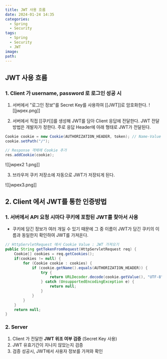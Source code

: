 ```yaml
---
title: JWT 사용 흐름
date: 2024-01-24 14:35
categories:
  - Spring
  - Security
tags:
  - Spring
  - Security
  - JWT
image: 
path:
---
```


## JWT 사용 흐름
### 1. Client 가 username, password 로 로그인 성공 시
1. 서버에서 "로그인 정보"를 Secret Key를 사용하여 [[JWT]]로 암호화한다.
![[jwpex.png]]

2. 서버에서 직접 [[쿠키]]를 생성해 JWT를 담아 Client 응답에 전달한다. JWT 전달 방법은 개발자가 정한다. 주로 응답 Header에 아래 형태로 JWT가 전달된다.

```java
Cookie cookie = new Cookie(AUTHORIZATION_HEADER, token); // Name-Value
cookie.setPath("/");

// Response 객체에 Cookie 추가
res.addCookie(cookie);
```

![[jwpex2 1.png]]

3. 브라우저 쿠키 저장소에 자동으로 JWT가 저장되게 된다.

![[jwpex3.png]]

## 2. Client 에서 JWT를 통한 인증방법
### 1. 서버에서 API 요청 시마다 쿠키에 포함된 JWT를 찾아서 사용
+ 쿠키에 담긴 정보가 여러 개일 수 있기 때문에 그 중 이름이 JWT가 담긴 쿠키의 이름과 동일한지 확인하여 JWT를 가져온다.

```java
// HttpServletRequest 에서 Cookie Value : JWT 가져오기
public String getTokenFromRequest(HttpServletRequest req) {
    Cookie[] cookies = req.getCookies();
    if(cookies != null) {
        for (Cookie cookie : cookies) {
            if (cookie.getName().equals(AUTHORIZATION_HEADER)) {
                try {
                    return URLDecoder.decode(cookie.getValue(), "UTF-8"); // Encode 되어 넘어간 Value 다시 Decode
                } catch (UnsupportedEncodingException e) {
                    return null;
                }
            }
        }
    }
    return null;
}
```

### 2. Server
1. Client 가 전달한 **JWT 위조 여부 검증** (Secret Key 사용)
2. JWT 유효기간이 지나지 않았는지 검증
3. 검증 성공시, JWT에서 사용자 정보를 가져와 확인
